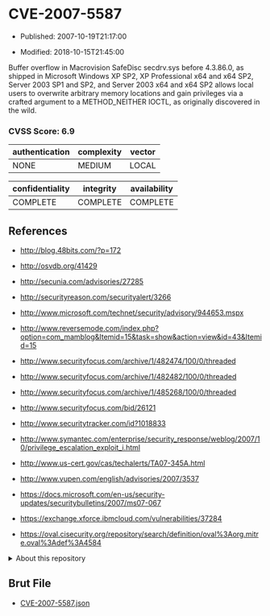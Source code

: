# CVE-2007-5587

- Published: 2007-10-19T21:17:00

- Modified: 2018-10-15T21:45:00

Buffer overflow in Macrovision SafeDisc secdrv.sys before 4.3.86.0, as shipped in Microsoft Windows XP SP2, XP Professional x64 and x64 SP2, Server 2003 SP1 and SP2, and Server 2003 x64 and x64 SP2 allows local users to overwrite arbitrary memory locations and gain privileges via a crafted argument to a METHOD_NEITHER IOCTL, as originally discovered in the wild.

### CVSS Score: **6.9**

| authentication | complexity | vector |
| --- | --- | --- |
| NONE | MEDIUM | LOCAL |

| confidentiality | integrity | availability |
| --- | --- | --- |
| COMPLETE | COMPLETE | COMPLETE |

## References

* http://blog.48bits.com/?p=172

* http://osvdb.org/41429

* http://secunia.com/advisories/27285

* http://securityreason.com/securityalert/3266

* http://www.microsoft.com/technet/security/advisory/944653.mspx

* http://www.reversemode.com/index.php?option=com_mamblog&Itemid=15&task=show&action=view&id=43&Itemid=15

* http://www.securityfocus.com/archive/1/482474/100/0/threaded

* http://www.securityfocus.com/archive/1/482482/100/0/threaded

* http://www.securityfocus.com/archive/1/485268/100/0/threaded

* http://www.securityfocus.com/bid/26121

* http://www.securitytracker.com/id?1018833

* http://www.symantec.com/enterprise/security_response/weblog/2007/10/privilege_escalation_exploit_i.html

* http://www.us-cert.gov/cas/techalerts/TA07-345A.html

* http://www.vupen.com/english/advisories/2007/3537

* https://docs.microsoft.com/en-us/security-updates/securitybulletins/2007/ms07-067

* https://exchange.xforce.ibmcloud.com/vulnerabilities/37284

* https://oval.cisecurity.org/repository/search/definition/oval%3Aorg.mitre.oval%3Adef%3A4584

<details>
<summary>About this repository</summary> 

  This repository is part of the project [Live Hack CVE](https://github.com/Live-Hack-CVE). Main website can be found [www.live-hack.org](https://www.live-hack.org) 
  
  Made by [Sn0wAlice](https://github.com/Sn0wAlice) for the people that care about security and need to have a feed of the latest CVEs. Hope you enjoy it, don't forget to star the repo and follow me on [Twitter](https://twitter.com/Sn0wAlice) and [Github](https://github.com/Sn0wAlice). And that is my [personnal website](https://www.alice-snow.me/)

  - [Home Page](https://github.com/Live-Hack-CVE)
  - [Framework](https://github.com/Live-Hack-CVE/cve-framework)
  - [CVE database](https://github.com/Live-Hack-CVE/full_database)
  - [Changelog](https://github.com/Live-Hack-CVE/Changelog)
</details>

## Brut File

* [CVE-2007-5587.json](https://raw.githubusercontent.com/Live-Hack-CVE/full_database/main/cves/2007/CVE-2007-5587.json)

